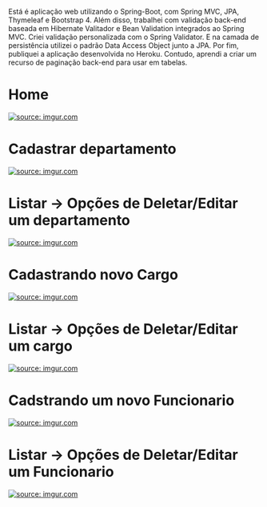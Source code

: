 Está é aplicação web utilizando o Spring-Boot, com Spring MVC, JPA, Thymeleaf e Bootstrap 4. Além disso, trabalhei com validação back-end baseada em Hibernate Valitador e Bean Validation integrados ao Spring MVC. Criei validação personalizada com o Spring Validator. E na camada de persistência utilizei o padrão Data Access Object junto a JPA. Por fim, publiquei a aplicação desenvolvida no Heroku. Contudo, aprendi a criar um recurso de paginação back-end para usar em tabelas.


# Home

<a href="https://imgur.com/VybWkWM"><img src="https://i.imgur.com/VybWkWM.png?1" title="source: imgur.com" /></a>

# Cadastrar departamento

<a href="https://imgur.com/JWcwow9"><img src="https://i.imgur.com/JWcwow9.png" title="source: imgur.com" /></a>

# Listar -> Opções de Deletar/Editar um departamento

<a href="https://imgur.com/QPRrloA"><img src="https://i.imgur.com/QPRrloA.png" title="source: imgur.com" /></a>

# Cadastrando novo Cargo

<a href="https://imgur.com/Jz0OR8v"><img src="https://i.imgur.com/Jz0OR8v.png" title="source: imgur.com" /></a>

# Listar -> Opções de Deletar/Editar um cargo

<a href="https://imgur.com/aWSPCXA"><img src="https://i.imgur.com/aWSPCXA.png" title="source: imgur.com" /></a>

# Cadstrando um novo Funcionario

<a href="https://imgur.com/crINnjb"><img src="https://i.imgur.com/crINnjb.png" title="source: imgur.com" /></a>

# Listar -> Opções de Deletar/Editar um Funcionario

<a href="https://imgur.com/VEMMbci"><img src="https://i.imgur.com/VEMMbci.png" title="source: imgur.com" /></a>
